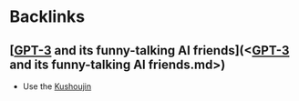 
# Backlinks
## [[GPT-3](<[GPT-3.md>) and its funny-talking AI friends](<[GPT-3](<GPT-3.md>) and its funny-talking AI friends.md>)
- Use the [Kushoujin](<Kushoujin.md>)

